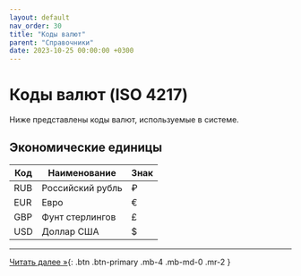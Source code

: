 ```yaml
---
layout: default
nav_order: 30
title: "Коды валют"
parent: "Справочники"
date: 2023-10-25 00:00:00 +0300
---
```


# Коды валют (ISO 4217)

Ниже представлены коды валют, используемые в системе.

## Экономические единицы


| Код  | Наименование     | Знак |
|------|------------------|------|
| RUB  | Российский рубль | ₽    |
| EUR  | Евро             | €    |
| GBP  | Фунт стерлингов  | £    |
| USD  | Доллар США       | $    | 

---

[Читать далее &raquo;](/docs/dictionary/tag1212/){: .btn .btn-primary .mb-4 .mb-md-0 .mr-2 }
